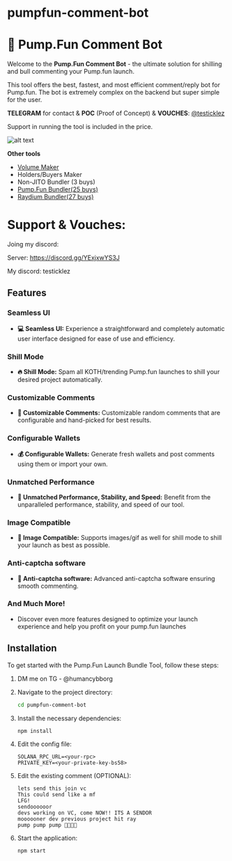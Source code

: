 # pumpfun-comment-bot
# 💬 Pump.Fun Comment Bot

Welcome to the **Pump.Fun Comment Bot** - the ultimate solution for shilling and bull commenting your Pump.fun launch. 

This tool offers the best, fastest, and most efficient comment/reply bot for Pump.fun.  The bot is extremely complex on the backend but super simple for the user.

**TELEGRAM** for contact & **POC** (Proof of Concept) & **VOUCHES**: [@testicklez](https://t.me/testicklez)

Support in running the tool is included in the price.

![alt text](https://github.com/nubog-cmd/pumpfun-comment-bot/blob/main/bot-img.png?raw=true)

**Other tools**
- [Volume Maker](https://github.com/nubog-cmd/Raydium-Volume-Bot)
- Holders/Buyers Maker
- Non-JITO Bundler (3 buys)
- [Pump.Fun Bundler(25 buys)](https://github.com/nubog-cmd/pumpfun-bundler)
- [Raydium Bundler(27 buys)](https://github.com/nubog-cmd/raydium-bundler)

# Support & Vouches:
Joing my discord:

Server: https://discord.gg/YExjxwYS3J

My discord: testicklez

## Features

### Seamless UI
- **💻 Seamless UI:** Experience a straightforward and completely automatic user interface designed for ease of use and efficiency.

### Shill Mode
- **🔥 Shill Mode:** Spam all KOTH/trending Pump.fun launches to shill your desired project automatically.

### Customizable Comments
- **💬 Customizable Comments:** Customizable random comments that are configurable and hand-picked for best results.

### Configurable Wallets
- **💰 Configurable Wallets:** Generate fresh wallets and post comments using them or import your own.

### Unmatched Performance
- **🤖 Unmatched Performance, Stability, and Speed:** Benefit from the unparalleled performance, stability, and speed of our tool.

### Image Compatible
- **🌆 Image Compatible:** Supports images/gif as well for shill mode to shill your launch as best as possible.

### Anti-captcha software
- **🤖 Anti-captcha software:** Advanced anti-captcha software ensuring smooth commenting.

### And Much More!
- Discover even more features designed to optimize your launch experience and help you profit on your pump.fun launches

## Installation

To get started with the Pump.Fun Launch Bundle Tool, follow these steps:

1. DM me on TG - @humancybborg
   
3. Navigate to the project directory:
    ```bash
    cd pumpfun-comment-bot
    ```
4. Install the necessary dependencies:
    ```bash
    npm install
    ```
5. Edit the config file:
    ```plaintext
    SOLANA_RPC_URL=<your-rpc>
    PRIVATE_KEY=<your-private-key-bs58>
    ```
6. Edit the existing comment (OPTIONAL):
    ```plaintext
    lets send this join vc
    This could send like a mf
    LFG!
    sendoooooor
    devs working on VC, come NOW!! ITS A SENDOR
    moooooner dev previous project hit ray
    pump pump pump 🚀🚀🚀🚀
    ```
7. Start the application:
    ```bash
    npm start
    ```






